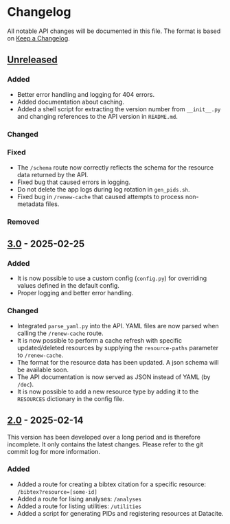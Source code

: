 # Changelog

All notable API changes will be documented in this file. The format is based on [Keep a
Changelog](https://keepachangelog.com/en/1.0.0/).

## [Unreleased]

### Added

- Better error handling and logging for 404 errors.
- Added documentation about caching.
- Added a shell script for extracting the version number from `__init__.py` and changing references to the API version
  in `README.md`.

### Changed


### Fixed

- The `/schema` route now correctly reflects the schema for the resource data returned by the API.
- Fixed bug that caused errors in logging.
- Do not delete the app logs during log rotation in `gen_pids.sh`.
- Fixed bug in `/renew-cache` that caused attempts to process non-metadata files.

### Removed

## [3.0] - 2025-02-25

### Added

- It is now possible to use a custom config (`config.py`) for overriding values defined in the default config.
- Proper logging and better error handling.

### Changed

- Integrated `parse_yaml.py` into the API. YAML files are now parsed when calling the `/renew-cache` route.
- It is now possible to perform a cache refresh with specific updated/deleted resources by supplying the
  `resource-paths` parameter to `/renew-cache`.
- The format for the resource data has been updated. A json schema will be available soon.
- The API documentation is now served as JSON instead of YAML (by `/doc`).
- It is now possible to add a new resource type by adding it to the `RESOURCES` dictionary in the config file.

## [2.0] - 2025-02-14

This version has been developed over a long period and is therefore incomplete. It only contains the latest changes.
Please refer to the git commit log for more information.

### Added

- Added a route for creating a bibtex citation for a specific resource: `/bibtex?resource=[some-id]`
- Added a route for lising analyses: `/analyses`
- Added a route for listing utilities: `/utilities`
- Added a script for generating PIDs and registering resources at Datacite.

[unreleased]: https://github.com/spraakbanken/metadata-api/compare/v3.0...dev
[3.0]: https://github.com/spraakbanken/metadata-api/compare/v2.0...v3.0
[2.0]: https://github.com/spraakbanken/metadata-api/releases/tag/v2.0
